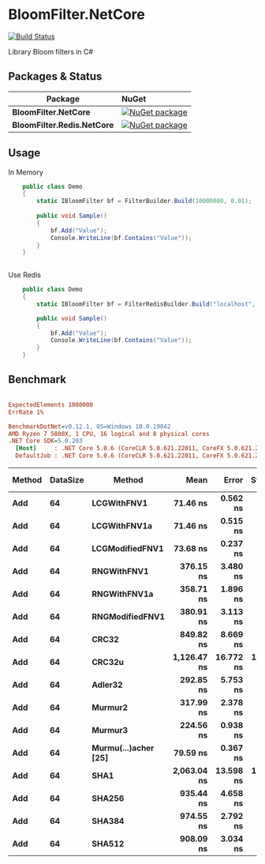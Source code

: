 # BloomFilter.NetCore

[![Build Status](https://travis-ci.org/vla/BloomFilter.NetCore.svg?branch=master)](https://travis-ci.org/vla/BloomFilter.NetCore)

Library  Bloom filters in C#


Packages & Status
---

Package  | NuGet         |
-------- | :------------ |
|**BloomFilter.NetCore**|[![NuGet package](https://buildstats.info/nuget/BloomFilter.NetCore)](https://www.nuget.org/packages/BloomFilter.NetCore)
|**BloomFilter.Redis.NetCore**|[![NuGet package](https://buildstats.info/nuget/BloomFilter.Redis.NetCore)](https://www.nuget.org/packages/BloomFilter.Redis.NetCore)


Usage
---

In Memory
```cs
    public class Demo
    {
        static IBloomFilter bf = FilterBuilder.Build(10000000, 0.01);
        
        public void Sample()
        {
            bf.Add("Value");
            Console.WriteLine(bf.Contains("Value"));
        }
    }
 
```

Use Redis
```cs
    public class Demo
    {
        static IBloomFilter bf = FilterRedisBuilder.Build("localhost", "InstanceName", 5000000, 0.001);

        public void Sample()
        {
            bf.Add("Value");
            Console.WriteLine(bf.Contains("Value"));
        }
    }
```



Benchmark
---

``` ini

ExpectedElements 1000000
ErrRate 1%

BenchmarkDotNet=v0.12.1, OS=Windows 10.0.19042
AMD Ryzen 7 5800X, 1 CPU, 16 logical and 8 physical cores
.NET Core SDK=5.0.203
  [Host]     : .NET Core 5.0.6 (CoreCLR 5.0.621.22011, CoreFX 5.0.621.22011), X64 RyuJIT
  DefaultJob : .NET Core 5.0.6 (CoreCLR 5.0.621.22011, CoreFX 5.0.621.22011), X64 RyuJIT


```



| Method | DataSize |               Method |        Mean |     Error |    StdDev |  Gen 0 | Gen 1 | Gen 2 | Allocated |
|------- |--------- |--------------------- |------------:|----------:|----------:|-------:|------:|------:|----------:|
|    **Add** |       **64** |          **LCGWithFNV1** |    **71.46 ns** |  **0.562 ns** |  **0.469 ns** | **0.0033** |     **-** |     **-** |      **56 B** |
|    **Add** |       **64** |         **LCGWithFNV1a** |    **71.46 ns** |  **0.515 ns** |  **0.456 ns** | **0.0033** |     **-** |     **-** |      **56 B** |
|    **Add** |       **64** |      **LCGModifiedFNV1** |    **73.68 ns** |  **0.237 ns** |  **0.210 ns** | **0.0033** |     **-** |     **-** |      **56 B** |
|    **Add** |       **64** |          **RNGWithFNV1** |   **376.15 ns** |  **3.480 ns** |  **3.085 ns** | **0.0200** |     **-** |     **-** |     **336 B** |
|    **Add** |       **64** |         **RNGWithFNV1a** |   **358.71 ns** |  **1.896 ns** |  **1.773 ns** | **0.0200** |     **-** |     **-** |     **336 B** |
|    **Add** |       **64** |      **RNGModifiedFNV1** |   **380.91 ns** |  **3.113 ns** |  **2.759 ns** | **0.0200** |     **-** |     **-** |     **336 B** |
|    **Add** |       **64** |                **CRC32** |   **849.82 ns** |  **8.669 ns** |  **8.109 ns** | **0.0057** |     **-** |     **-** |      **96 B** |
|    **Add** |       **64** |               **CRC32u** | **1,126.47 ns** | **16.772 ns** | **14.006 ns** | **0.0057** |     **-** |     **-** |      **96 B** |
|    **Add** |       **64** |              **Adler32** |   **292.85 ns** |  **5.753 ns** |  **7.276 ns** | **0.0057** |     **-** |     **-** |      **96 B** |
|    **Add** |       **64** |              **Murmur2** |   **317.99 ns** |  **2.378 ns** |  **2.224 ns** | **0.0086** |     **-** |     **-** |     **144 B** |
|    **Add** |       **64** |              **Murmur3** |   **224.56 ns** |  **0.938 ns** |  **0.831 ns** | **0.0033** |     **-** |     **-** |      **56 B** |
|    **Add** |       **64** | **Murmu(...)acher [25]** |    **79.59 ns** |  **0.367 ns** |  **0.343 ns** | **0.0033** |     **-** |     **-** |      **56 B** |
|    **Add** |       **64** |                 **SHA1** | **2,063.04 ns** | **13.598 ns** | **12.720 ns** | **0.0572** |     **-** |     **-** |     **960 B** |
|    **Add** |       **64** |               **SHA256** |   **935.44 ns** |  **4.658 ns** |  **4.129 ns** | **0.0391** |     **-** |     **-** |     **664 B** |
|    **Add** |       **64** |               **SHA384** |   **974.55 ns** |  **2.792 ns** |  **2.475 ns** | **0.0305** |     **-** |     **-** |     **528 B** |
|    **Add** |       **64** |               **SHA512** |   **908.09 ns** |  **3.034 ns** |  **2.838 ns** | **0.0353** |     **-** |     **-** |     **592 B** |
